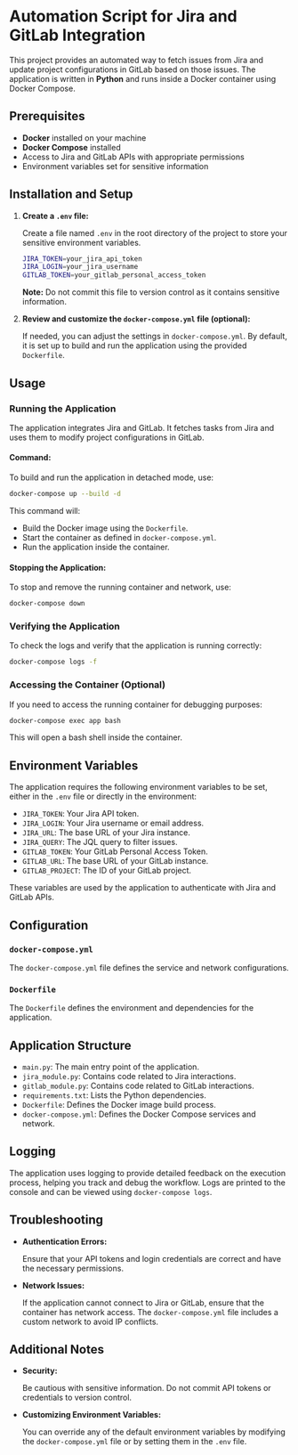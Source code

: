 
# Automation Script for Jira and GitLab Integration

This project provides an automated way to fetch issues from Jira and update project configurations in GitLab based on those issues. The application is written in **Python** and runs inside a Docker container using Docker Compose.

## Prerequisites

- **Docker** installed on your machine
- **Docker Compose** installed
- Access to Jira and GitLab APIs with appropriate permissions
- Environment variables set for sensitive information

## Installation and Setup

1. **Create a `.env` file:**

   Create a file named `.env` in the root directory of the project to store your sensitive environment variables.

   ```bash
   JIRA_TOKEN=your_jira_api_token
   JIRA_LOGIN=your_jira_username
   GITLAB_TOKEN=your_gitlab_personal_access_token
   ```

   **Note:** Do not commit this file to version control as it contains sensitive information.

2. **Review and customize the `docker-compose.yml` file (optional):**

   If needed, you can adjust the settings in `docker-compose.yml`. By default, it is set up to build and run the application using the provided `Dockerfile`.

## Usage

### Running the Application

The application integrates Jira and GitLab. It fetches tasks from Jira and uses them to modify project configurations in GitLab.

#### Command:

To build and run the application in detached mode, use:

   ```bash
   docker-compose up --build -d
   ```

This command will:

- Build the Docker image using the `Dockerfile`.
- Start the container as defined in `docker-compose.yml`.
- Run the application inside the container.

#### Stopping the Application:

To stop and remove the running container and network, use:

   ```bash
   docker-compose down
   ```

### Verifying the Application

To check the logs and verify that the application is running correctly:

   ```bash
   docker-compose logs -f
   ```

### Accessing the Container (Optional)

If you need to access the running container for debugging purposes:

   ```bash
   docker-compose exec app bash
   ```

This will open a bash shell inside the container.

## Environment Variables

The application requires the following environment variables to be set, either in the `.env` file or directly in the environment:

- `JIRA_TOKEN`: Your Jira API token.
- `JIRA_LOGIN`: Your Jira username or email address.
- `JIRA_URL`: The base URL of your Jira instance.
- `JIRA_QUERY`: The JQL query to filter issues.
- `GITLAB_TOKEN`: Your GitLab Personal Access Token.
- `GITLAB_URL`: The base URL of your GitLab instance.
- `GITLAB_PROJECT`: The ID of your GitLab project.

These variables are used by the application to authenticate with Jira and GitLab APIs.

## Configuration

### `docker-compose.yml`

The `docker-compose.yml` file defines the service and network configurations.

### `Dockerfile`

The `Dockerfile` defines the environment and dependencies for the application.

## Application Structure

- `main.py`: The main entry point of the application.
- `jira_module.py`: Contains code related to Jira interactions.
- `gitlab_module.py`: Contains code related to GitLab interactions.
- `requirements.txt`: Lists the Python dependencies.
- `Dockerfile`: Defines the Docker image build process.
- `docker-compose.yml`: Defines the Docker Compose services and network.

## Logging

The application uses logging to provide detailed feedback on the execution process, helping you track and debug the workflow. Logs are printed to the console and can be viewed using `docker-compose logs`.

## Troubleshooting

- **Authentication Errors:**

  Ensure that your API tokens and login credentials are correct and have the necessary permissions.

- **Network Issues:**

  If the application cannot connect to Jira or GitLab, ensure that the container has network access. The `docker-compose.yml` file includes a custom network to avoid IP conflicts.

## Additional Notes

- **Security:**

  Be cautious with sensitive information. Do not commit API tokens or credentials to version control.

- **Customizing Environment Variables:**

  You can override any of the default environment variables by modifying the `docker-compose.yml` file or by setting them in the `.env` file.
